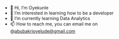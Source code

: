 - 👋 Hi, I’m Oyekunle
- 👀 I’m interested in learning how to be a developer 
- 🌱 I’m currently learning Data Analytics 
- 📫 How to reach me, you can email me on @abubakrioyelude@gmail.com 

<!---
kingkyle007/kingkyle007 is a ✨ special ✨ repository because its `README.md` (this file) appears on your GitHub profile.
You can click the Preview link to take a look at your changes.
--->
